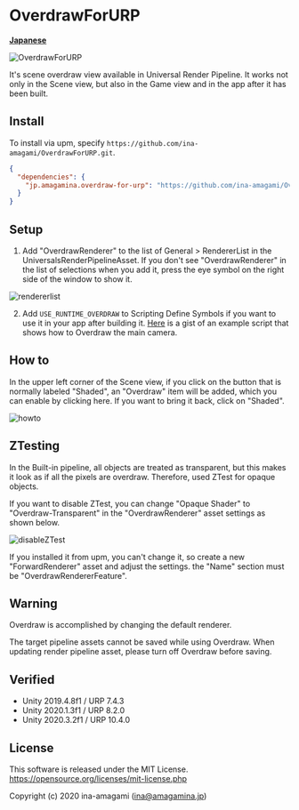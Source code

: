 # OverdrawForURP

[**Japanese**](README_JP.md)

![OverdrawForURP](https://amagamina.jp/wp-content/uploads/2020/09/overdraw-change.gif)

It's scene overdraw view available in Universal Render Pipeline.
It works not only in the Scene view, but also in the Game view and in the app after it has been built.

## Install

To install via upm, specify `https://github.com/ina-amagami/OverdrawForURP.git`.

```manifest.json
{
  "dependencies": {
    "jp.amagamina.overdraw-for-urp": "https://github.com/ina-amagami/OverdrawForURP.git"
  }
}
```

## Setup

1. Add "OverdrawRenderer" to the list of General > RendererList in the UniversalsRenderPipelineAsset. If you don't see "OverdrawRenderer" in the list of selections when you add it, press the eye symbol on the right side of the window to show it.

![rendererlist](https://amagamina.jp/wp-content/uploads/2020/09/overdraw-renderer-show.png)

2. Add `USE_RUNTIME_OVERDRAW` to Scripting Define Symbols if you want to use it in your app after building it. [Here](https://gist.github.com/ina-amagami/84a7cb3a05d57185362e76dcebaff2de) is a gist of an example script that shows how to Overdraw the main camera.

## How to

In the upper left corner of the Scene view, if you click on the button that is normally labeled "Shaded", an "Overdraw" item will be added, which you can enable by clicking here. If you want to bring it back, click on "Shaded".

![howto](https://amagamina.jp/wp-content/uploads/2020/09/overdraw-enable.png)

## ZTesting

In the Built-in pipeline, all objects are treated as transparent, but this makes it look as if all the pixels are overdraw.
Therefore, used ZTest for opaque objects.

If you want to disable ZTest, you can change "Opaque Shader" to "Overdraw-Transparent" in the "OverdrawRenderer" asset settings as shown below.

![disableZTest](https://amagamina.jp/wp-content/uploads/2020/09/opaque-to-transparent.png)

If you installed it from upm, you can't change it, so create a new "ForwardRenderer" asset and adjust the settings. the "Name" section must be "OverdrawRendererFeature".

## Warning

Overdraw is accomplished by changing the default renderer.

The target pipeline assets cannot be saved while using Overdraw. When updating render pipeline asset, please turn off Overdraw before saving.

## Verified

- Unity 2019.4.8f1 / URP 7.4.3
- Unity 2020.1.3f1 / URP 8.2.0
- Unity 2020.3.2f1 / URP 10.4.0

## License

This software is released under the MIT License.
https://opensource.org/licenses/mit-license.php

Copyright (c) 2020 ina-amagami (ina@amagamina.jp)
